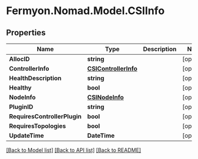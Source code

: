 # Fermyon.Nomad.Model.CSIInfo

## Properties

Name | Type | Description | Notes
------------ | ------------- | ------------- | -------------
**AllocID** | **string** |  | [optional] 
**ControllerInfo** | [**CSIControllerInfo**](CSIControllerInfo.md) |  | [optional] 
**HealthDescription** | **string** |  | [optional] 
**Healthy** | **bool** |  | [optional] 
**NodeInfo** | [**CSINodeInfo**](CSINodeInfo.md) |  | [optional] 
**PluginID** | **string** |  | [optional] 
**RequiresControllerPlugin** | **bool** |  | [optional] 
**RequiresTopologies** | **bool** |  | [optional] 
**UpdateTime** | **DateTime** |  | [optional] 

[[Back to Model list]](../README.md#documentation-for-models) [[Back to API list]](../README.md#documentation-for-api-endpoints) [[Back to README]](../README.md)

